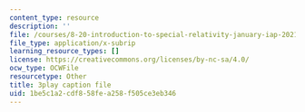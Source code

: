 ```yaml
---
content_type: resource
description: ''
file: /courses/8-20-introduction-to-special-relativity-january-iap-2021/1be5c1a2cdf858fea258f505ce3eb346_Ac-0-yaHsAg.vtt
file_type: application/x-subrip
learning_resource_types: []
license: https://creativecommons.org/licenses/by-nc-sa/4.0/
ocw_type: OCWFile
resourcetype: Other
title: 3play caption file
uid: 1be5c1a2-cdf8-58fe-a258-f505ce3eb346
---
```

